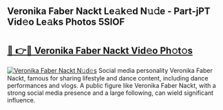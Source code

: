 ## Veronika Faber Nackt Le𝚊k𝚎d N𝚞𝚍e - Part-jPT Vid𝚎o Le𝚊ks Photos 5SlOF

# <h2><a href="http://fb5xk70.evod.top/?m=Veronika+Faber+Nackt">🔗 👉🔴 Veronika Faber Nackt Vid𝚎o Ph𝚘t𝚘s</a></h2>

[![Veronika Faber Nackt N𝚞d𝚎s](https://i.imgur.com/8V9OHl7.gif)](http://fb5xk70.evod.top/?m=Veronika+Faber+Nackt)
Social media personality Veronika Faber Nackt, famous for sharing lifestyle and dance content, including dance performances and vlogs. A public figure like Veronika Faber Nackt, with a strong social media presence and a large following, can wield significant influence. 
